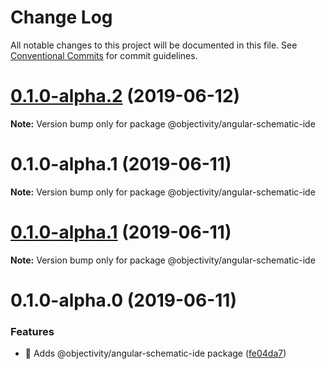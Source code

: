 # Change Log

All notable changes to this project will be documented in this file.
See [Conventional Commits](https://conventionalcommits.org) for commit guidelines.

# [0.1.0-alpha.2](https://github.com/ObjectivityLtd/angular-schematics/compare/@objectivity/angular-schematic-ide@0.1.0-alpha.0...@objectivity/angular-schematic-ide@0.1.0-alpha.2) (2019-06-12)

**Note:** Version bump only for package @objectivity/angular-schematic-ide


# 0.1.0-alpha.1 (2019-06-11)

**Note:** Version bump only for package @objectivity/angular-schematic-ide





# [0.1.0-alpha.1](https://github.com/ObjectivityLtd/angular-schematics/compare/@objectivity/angular-schematic-ide@0.1.0-alpha.0...@objectivity/angular-schematic-ide@0.1.0-alpha.1) (2019-06-11)

**Note:** Version bump only for package @objectivity/angular-schematic-ide





# 0.1.0-alpha.0 (2019-06-11)


### Features

* 🎸 Adds @objectivity/angular-schematic-ide package ([fe04da7](https://github.com/ObjectivityLtd/angular-schematics/commit/fe04da7))
